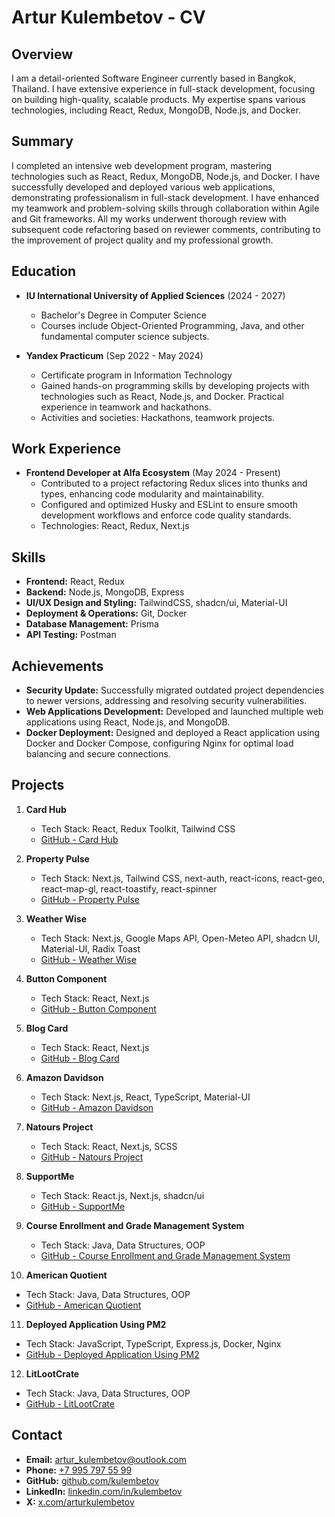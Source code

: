 # Artur Kulembetov - CV

## Overview

I am a detail-oriented Software Engineer currently based in Bangkok, Thailand. I have extensive experience in full-stack development, focusing on building high-quality, scalable products. My expertise spans various technologies, including React, Redux, MongoDB, Node.js, and Docker.

## Summary

I completed an intensive web development program, mastering technologies such as React, Redux, MongoDB, Node.js, and Docker. I have successfully developed and deployed various web applications, demonstrating professionalism in full-stack development. I have enhanced my teamwork and problem-solving skills through collaboration within Agile and Git frameworks. All my works underwent thorough review with subsequent code refactoring based on reviewer comments, contributing to the improvement of project quality and my professional growth.

## Education

- **IU International University of Applied Sciences** (2024 - 2027)

  - Bachelor's Degree in Computer Science
  - Courses include Object-Oriented Programming, Java, and other fundamental computer science subjects.

- **Yandex Practicum** (Sep 2022 - May 2024)
  - Certificate program in Information Technology
  - Gained hands-on programming skills by developing projects with technologies such as React, Node.js, and Docker. Practical experience in teamwork and hackathons.
  - Activities and societies: Hackathons, teamwork projects.

## Work Experience

- **Frontend Developer at Alfa Ecosystem** (May 2024 - Present)
  - Contributed to a project refactoring Redux slices into thunks and types, enhancing code modularity and maintainability.
  - Configured and optimized Husky and ESLint to ensure smooth development workflows and enforce code quality standards.
  - Technologies: React, Redux, Next.js

## Skills

- **Frontend:** React, Redux
- **Backend:** Node.js, MongoDB, Express
- **UI/UX Design and Styling:** TailwindCSS, shadcn/ui, Material-UI
- **Deployment & Operations:** Git, Docker
- **Database Management:** Prisma
- **API Testing:** Postman

## Achievements

- **Security Update:** Successfully migrated outdated project dependencies to newer versions, addressing and resolving security vulnerabilities.
- **Web Applications Development:** Developed and launched multiple web applications using React, Node.js, and MongoDB.
- **Docker Deployment:** Designed and deployed a React application using Docker and Docker Compose, configuring Nginx for optimal load balancing and secure connections.

## Projects

1. **Card Hub**

   - Tech Stack: React, Redux Toolkit, Tailwind CSS
   - [GitHub - Card Hub](https://github.com/kulembetov/card-hub)

2. **Property Pulse**

   - Tech Stack: Next.js, Tailwind CSS, next-auth, react-icons, react-geo, react-map-gl, react-toastify, react-spinner
   - [GitHub - Property Pulse](https://github.com/kulembetov/property-pulse)

3. **Weather Wise**

   - Tech Stack: Next.js, Google Maps API, Open-Meteo API, shadcn UI, Material-UI, Radix Toast
   - [GitHub - Weather Wise](https://github.com/kulembetov/weather-wise)

4. **Button Component**

   - Tech Stack: React, Next.js
   - [GitHub - Button Component](https://github.com/kulembetov/button-component)

5. **Blog Card**

   - Tech Stack: React, Next.js
   - [GitHub - Blog Card](https://github.com/kulembetov/blog-card)

6. **Amazon Davidson**

   - Tech Stack: Next.js, React, TypeScript, Material-UI
   - [GitHub - Amazon Davidson](https://github.com/kulembetov/amazon-davidson)

7. **Natours Project**

   - Tech Stack: React, Next.js, SCSS
   - [GitHub - Natours Project](https://github.com/kulembetov/natours-project)

8. **SupportMe**

   - Tech Stack: React.js, Next.js, shadcn/ui
   - [GitHub - SupportMe](https://github.com/kulembetov/support-me)

9. **Course Enrollment and Grade Management System**

   - Tech Stack: Java, Data Structures, OOP
   - [GitHub - Course Enrollment and Grade Management System](https://github.com/kulembetov/course-enrollment-n-grade-management-system)

10. **American Quotient**

- Tech Stack: Java, Data Structures, OOP
- [GitHub - American Quotient](https://github.com/kulembetov/american-quotient)

11. **Deployed Application Using PM2**

- Tech Stack: JavaScript, TypeScript, Express.js, Docker, Nginx
- [GitHub - Deployed Application Using PM2](https://github.com/kulembetov/web-plus-docker-and-compose)

12. **LitLootCrate**

- Tech Stack: Java, Data Structures, OOP
- [GitHub - LitLootCrate](https://github.com/kulembetov/litlootcrate)

## Contact

- **Email:** [artur_kulembetov@outlook.com](mailto:artur_kulembetov@outlook.com)
- **Phone:** [+7 995 797 55 99](tel:+79957975599)
- **GitHub:** [github.com/kulembetov](https://github.com/kulembetov)
- **LinkedIn:** [linkedin.com/in/kulembetov](https://www.linkedin.com/in/kulembetov/)
- **X:** [x.com/arturkulembetov](https://x.com/arturkulembetov)
